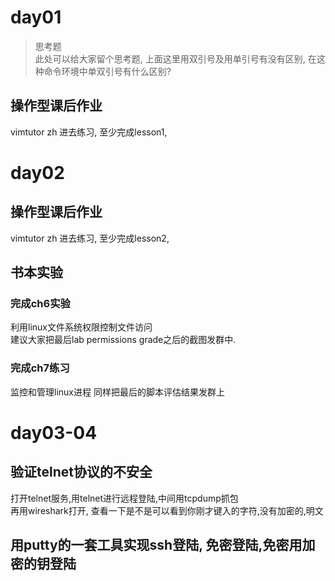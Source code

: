 # day01
> 思考题<br>
此处可以给大家留个思考题, 上面这里用双引号及用单引号有没有区别, 在这种命令环境中单双引号有什么区别?

## 操作型课后作业
vimtutor zh
进去练习, 至少完成lesson1,

# day02

## 操作型课后作业

vimtutor zh
进去练习, 至少完成lesson2,

## 书本实验

### 完成ch6实验

利用linux文件系统权限控制文件访问 <br>
建议大家把最后lab permissions grade之后的截图发群中.

### 完成ch7练习
监控和管理linux进程
同样把最后的脚本评估结果发群上


# day03-04

## 验证telnet协议的不安全
打开telnet服务,用telnet进行远程登陆,中间用tcpdump抓包<br>
再用wireshark打开, 查看一下是不是可以看到你刚才键入的字符,没有加密的,明文<br>


## 用putty的一套工具实现ssh登陆, 免密登陆,免密用加密的钥登陆

